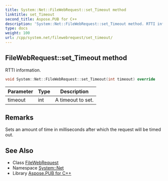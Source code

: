 ```yaml
---
title: System::Net::FileWebRequest::set_Timeout method
linktitle: set_Timeout
second_title: Aspose.PUB for C++
description: 'System::Net::FileWebRequest::set_Timeout method. RTTI information in C++.'
type: docs
weight: 100
url: /cpp/system.net/filewebrequest/set_timeout/
---
```

## FileWebRequest::set_Timeout method


RTTI information.

```cpp
void System::Net::FileWebRequest::set_Timeout(int timeout) override
```


| Parameter | Type | Description |
| --- | --- | --- |
| timeout | int | A timeout to set. |
## Remarks


Sets an amount of time in milliseconds after which the request will be timed out.   

## See Also

* Class [FileWebRequest](../)
* Namespace [System::Net](../../)
* Library [Aspose.PUB for C++](../../../)
